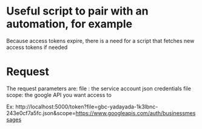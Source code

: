 # Useful script to pair with an automation, for example
Because access tokens expire, there is a need for a script that fetches new access tokens if needed

# Request
The request parameters are:
file : the service account json credentials file
scope: the google API you want access to

Ex: http://localhost:5000/token?file=gbc-yadayada-1k3lbnc-243e0cf7a5fc.json&scope=https://www.googleapis.com/auth/businessmessages

